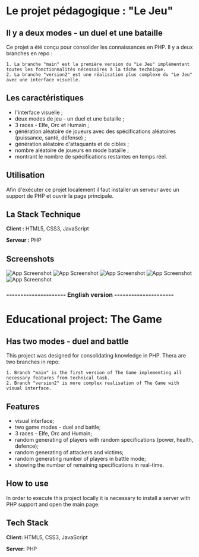 # Le projet pédagogique : "Le Jeu"
## Il y a deux modes - un duel et une bataille

Ce projet a été conçu pour consolider les connaissances en PHP. Il y a deux branches en repo :

    1. La branche "main" est la première version du "Le Jeu" implémentant toutes les fonctionnalités nécessaires à la tâche technique.
    2. La branche "version2" est une réalisation plus complexe du "Le Jeu" avec une interface visuelle.

## Les caractéristiques

- l'interface visuelle ;
- deux modes de jeu - un duel et une bataille ;
- 3 races - Elfe, Orc et Humain ;
- génération aléatoire de joueurs avec des spécifications aléatoires (puissance, santé, défense) ;
- génération aléatoire d'attaquants et de cibles ;
- nombre aléatoire de joueurs en mode bataille ;
- montrant le nombre de spécifications restantes en temps réel.

## Utilisation

Afin d'exécuter ce projet localement il faut installer un serveur avec un support de PHP et ouvrir la page principale.

## La Stack Technique

**Client :** HTML5, CSS3, JavaScript

**Serveur :** PHP

## Screenshots
![App Screenshot](https://snipboard.io/OVP3Cj.jpg)
![App Screenshot](https://snipboard.io/JDowc7.jpg)
![App Screenshot](https://snipboard.io/Dvj0cM.jpg)
![App Screenshot](https://snipboard.io/aJnNOG.jpg)
![App Screenshot](https://snipboard.io/cENBZP.jpg)


### --------------------- English version ---------------------

# Educational project: The Game
## Has two modes - duel and battle

This project was designed for consolidating knowledge in PHP. Thera are two branches in repo: 

    1. Branch "main" is the first version of The Game implementing all necessary features from technical task.
    2. Branch "version2" is more complex realisation of The Game with visual interface.



## Features

- visual interface;
- two game modes - duel and battle;
- 3 races - Elfe, Orc and Humain;
- random generating of players with random specifications (power, health, defence);
- random generating of attackers and victims;
- random generating number of players in battle mode;
- showing the number of remaining specifications in real-time.

## How to use

In order to execute this project locally it is necessary to install a server with PHP support and open the main page.

## Tech Stack

**Client:** HTML5, CSS3, JavaScript 

**Server:** PHP